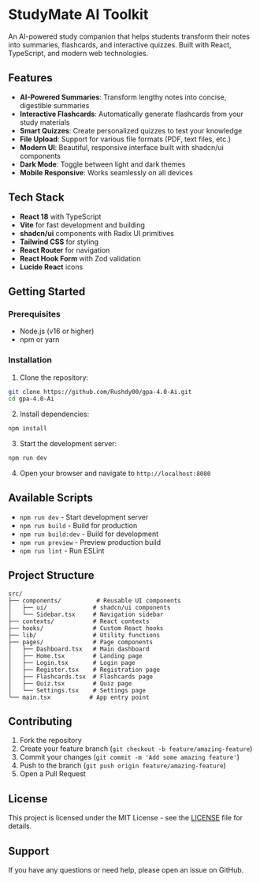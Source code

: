 # StudyMate AI Toolkit

An AI-powered study companion that helps students transform their notes into summaries, flashcards, and interactive quizzes. Built with React, TypeScript, and modern web technologies.

## Features

- **AI-Powered Summaries**: Transform lengthy notes into concise, digestible summaries
- **Interactive Flashcards**: Automatically generate flashcards from your study materials  
- **Smart Quizzes**: Create personalized quizzes to test your knowledge
- **File Upload**: Support for various file formats (PDF, text files, etc.)
- **Modern UI**: Beautiful, responsive interface built with shadcn/ui components
- **Dark Mode**: Toggle between light and dark themes
- **Mobile Responsive**: Works seamlessly on all devices

## Tech Stack

- **React 18** with TypeScript
- **Vite** for fast development and building
- **shadcn/ui** components with Radix UI primitives
- **Tailwind CSS** for styling
- **React Router** for navigation
- **React Hook Form** with Zod validation
- **Lucide React** icons

## Getting Started

### Prerequisites

- Node.js (v16 or higher)
- npm or yarn

### Installation

1. Clone the repository:
```bash
git clone https://github.com/Rushdy00/gpa-4.0-Ai.git
cd gpa-4.0-Ai
```

2. Install dependencies:
```bash
npm install
```

3. Start the development server:
```bash
npm run dev
```

4. Open your browser and navigate to `http://localhost:8080`

## Available Scripts

- `npm run dev` - Start development server
- `npm run build` - Build for production
- `npm run build:dev` - Build for development
- `npm run preview` - Preview production build
- `npm run lint` - Run ESLint

## Project Structure

```
src/
├── components/          # Reusable UI components
│   ├── ui/             # shadcn/ui components
│   └── Sidebar.tsx     # Navigation sidebar
├── contexts/           # React contexts
├── hooks/              # Custom React hooks
├── lib/                # Utility functions
├── pages/              # Page components
│   ├── Dashboard.tsx   # Main dashboard
│   ├── Home.tsx        # Landing page
│   ├── Login.tsx       # Login page
│   ├── Register.tsx    # Registration page
│   ├── Flashcards.tsx  # Flashcards page
│   ├── Quiz.tsx        # Quiz page
│   └── Settings.tsx    # Settings page
└── main.tsx           # App entry point
```

## Contributing

1. Fork the repository
2. Create your feature branch (`git checkout -b feature/amazing-feature`)
3. Commit your changes (`git commit -m 'Add some amazing feature'`)
4. Push to the branch (`git push origin feature/amazing-feature`)
5. Open a Pull Request

## License

This project is licensed under the MIT License - see the [LICENSE](LICENSE) file for details.

## Support

If you have any questions or need help, please open an issue on GitHub.
